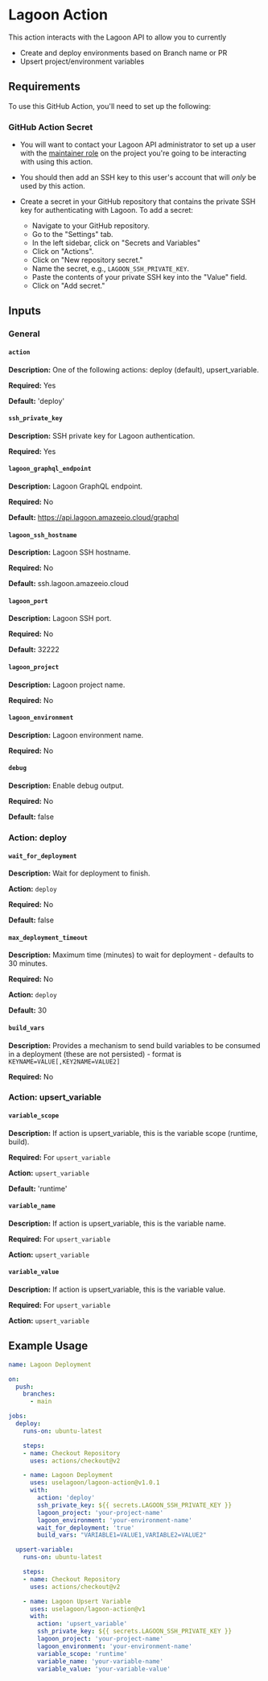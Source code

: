 # Lagoon Action

This action interacts with the Lagoon API to allow you to currently
* Create and deploy environments based on Branch name or PR
* Upsert project/environment variables

## Requirements

To use this GitHub Action, you'll need to set up the following:

### GitHub Action Secret

* You will want to contact your Lagoon API administrator to set up a user with the [maintainer role](https://docs.lagoon.sh/concepts-basics/building-blocks/roles/) on the project you're going to be interacting with using this action.
* You should then add an SSH key to this user's account that will _only_ be used by this action.
* Create a secret in your GitHub repository that contains the private SSH key for authenticating with Lagoon. To add a secret:

   - Navigate to your GitHub repository.
   - Go to the "Settings" tab.
   - In the left sidebar, click on "Secrets and Variables"
   - Click on "Actions".
   - Click on "New repository secret."
   - Name the secret, e.g., `LAGOON_SSH_PRIVATE_KEY`.
   - Paste the contents of your private SSH key into the "Value" field.
   - Click on "Add secret."

## Inputs

### General

#### `action`

**Description:** One of the following actions: deploy (default), upsert_variable.

**Required:** Yes

**Default:** 'deploy'

#### `ssh_private_key`

**Description:** SSH private key for Lagoon authentication.

**Required:** Yes

#### `lagoon_graphql_endpoint`

**Description:** Lagoon GraphQL endpoint.

**Required:** No

**Default:** https://api.lagoon.amazeeio.cloud/graphql

#### `lagoon_ssh_hostname`

**Description:** Lagoon SSH hostname.

**Required:** No

**Default:** ssh.lagoon.amazeeio.cloud

#### `lagoon_port`

**Description:** Lagoon SSH port.

**Required:** No

**Default:** 32222

#### `lagoon_project`

**Description:** Lagoon project name.

**Required:** No

#### `lagoon_environment`

**Description:** Lagoon environment name.

**Required:** No

#### `debug`

**Description:** Enable debug output.

**Required:** No

**Default:** false



### Action: deploy

#### `wait_for_deployment`

**Description:** Wait for deployment to finish.

**Action:** `deploy`

**Required:** No

**Default:** false

#### `max_deployment_timeout`

**Description:** Maximum time (minutes) to wait for deployment - defaults to 30 minutes.

**Required:** No

**Action:** `deploy`

**Default:** 30

#### `build_vars`

**Description:** Provides a mechanism to send build variables to be consumed in a deployment (these are not persisted) - format is `KEYNAME=VALUE[,KEY2NAME=VALUE2]`

**Required:** No

### Action: upsert_variable

#### `variable_scope`

**Description:** If action is upsert_variable, this is the variable scope (runtime, build).

**Required:** For `upsert_variable`

**Action:** `upsert_variable`

**Default:** 'runtime'

#### `variable_name`

**Description:** If action is upsert_variable, this is the variable name.

**Required:** For `upsert_variable`

**Action:** `upsert_variable`

#### `variable_value`

**Description:** If action is upsert_variable, this is the variable value.

**Required:** For `upsert_variable`

**Action:** `upsert_variable`


## Example Usage

```yaml
name: Lagoon Deployment

on:
  push:
    branches:
      - main

jobs:
  deploy:
    runs-on: ubuntu-latest

    steps:
    - name: Checkout Repository
      uses: actions/checkout@v2

    - name: Lagoon Deployment
      uses: uselagoon/lagoon-action@v1.0.1
      with:
        action: 'deploy'
        ssh_private_key: ${{ secrets.LAGOON_SSH_PRIVATE_KEY }}
        lagoon_project: 'your-project-name'
        lagoon_environment: 'your-environment-name'
        wait_for_deployment: 'true'
        build_vars: "VARIABLE1=VALUE1,VARIABLE2=VALUE2"

  upsert-variable:
    runs-on: ubuntu-latest

    steps:
    - name: Checkout Repository
      uses: actions/checkout@v2

    - name: Lagoon Upsert Variable
      uses: uselagoon/lagoon-action@v1
      with:
        action: 'upsert_variable'
        ssh_private_key: ${{ secrets.LAGOON_SSH_PRIVATE_KEY }}
        lagoon_project: 'your-project-name'
        lagoon_environment: 'your-environment-name'
        variable_scope: 'runtime'
        variable_name: 'your-variable-name'
        variable_value: 'your-variable-value'

